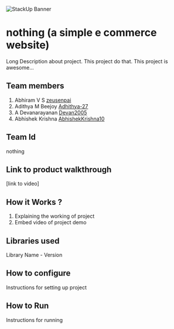 ![StackUp Banner](https://tinkerhub.frappe.cloud/files/stackup%20banner.jpeg)
# nothing (a simple e commerce website)
Long Description about project. This project do that. This project is awesome...
## Team members
1. Abhiram V S [zeusenpai](https://github.com/zeusenpai)
2. Adithya M Beejoy [Adhithya-27](https://github.com/Adhithya-273)
3. A Devanarayanan [Devan2005](https://github.com/Devan2005)
4. Abhishek Krishna [AbhishekKrishna10](https://github.com/abhishekkrishna10)
## Team Id
nothing
## Link to product walkthrough
[link to video]
## How it Works ?
1. Explaining the working of project
2. Embed video of project demo
## Libraries used
Library Name - Version
## How to configure
Instructions for setting up project
## How to Run
Instructions for running
